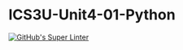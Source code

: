 # ICS3U-Unit4-01-Python

[![GitHub's Super Linter](https://github.com/Aidan-moore/ICS3U-Unit4-01-Python/workflows/GitHub's%20Super%20Linter/badge.svg)](https://github.com/Aidan-moore/ICS3U-Unit4-01-Python/actions)
